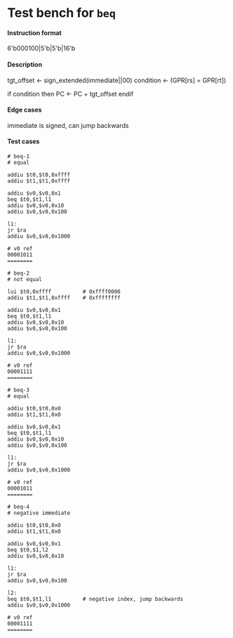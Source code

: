 # Test bench for `beq`

#### Instruction format

6'b000100|5'b<rs>|5'b<rt>|16'b<immediate>

#### Description

tgt_offset <- sign_extended(immediate||00)
condition <- (GPR[rs] = GPR[rt])

if condition then
    PC <- PC + tgt_offset
endif

#### Edge cases

immediate is signed, can jump backwards

#### Test cases

```assembly
# beq-1
# equal

addiu $t0,$t0,0xffff
addiu $t1,$t1,0xffff

addiu $v0,$v0,0x1
beq $t0,$t1,l1
addiu $v0,$v0,0x10
addiu $v0,$v0,0x100

l1:
jr $ra
addiu $v0,$v0,0x1000

# v0 ref
00001011
========
```

```assembly
# beq-2
# not equal

lui $t0,0xffff          # 0xffff0000
addiu $t1,$t1,0xffff    # 0xffffffff

addiu $v0,$v0,0x1
beq $t0,$t1,l1
addiu $v0,$v0,0x10
addiu $v0,$v0,0x100

l1:
jr $ra
addiu $v0,$v0,0x1000

# v0 ref
00001111
========
```

```assembly
# beq-3
# equal

addiu $t0,$t0,0x0
addiu $t1,$t1,0x0

addiu $v0,$v0,0x1
beq $t0,$t1,l1
addiu $v0,$v0,0x10
addiu $v0,$v0,0x100

l1:
jr $ra
addiu $v0,$v0,0x1000

# v0 ref
00001011
========
```

```assembly
# beq-4
# negative immediate

addiu $t0,$t0,0x0
addiu $t1,$t1,0x0

addiu $v0,$v0,0x1
beq $t0,$1,l2
addiu $v0,$v0,0x10

l1:
jr $ra
addiu $v0,$v0,0x100

l2:
beq $t0,$t1,l1          # negative index, jump backwards
addiu $v0,$v0,0x1000

# v0 ref
00001111
========
```
